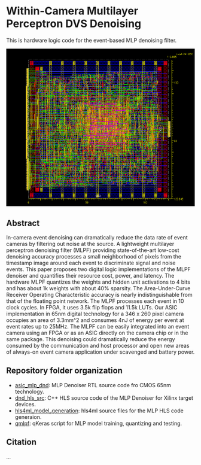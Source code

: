 # Within-Camera Multilayer Perceptron DVS Denoising
This is hardware logic code for the event-based MLP denoising filter.


![image](asic_mlp_dnd/asic_flow/pnr/shot.png)

## Abstract
In-camera event denoising can dramatically reduce the data rate of event cameras by filtering out noise at the source. A lightweight multilayer perceptron denoising filter (MLPF) providing state-of-the-art low-cost denoising accuracy processes a small neighborhood of pixels from the timestamp image around each event to discriminate signal and noise events. This paper proposes two digital logic implementations of the MLPF denoiser and quantifies their resource cost,  power, and latency. The hardware MLPF quantizes the weights and hidden unit activations to 4 bits and has about 1k weights with about 40% sparsity. The Area-Under-Curve Receiver Operating Characteristic accuracy is nearly indistinguishable from that of the floating point network. The MLPF processes each event in 10 clock cycles.  In FPGA, it uses 3.5k flip flops and 11.5k LUTs. Our ASIC implementation in 65nm digital technology for a 346 x 260 pixel camera occupies an area of 3.3mm^2 and consumes 4nJ of energy per event at event rates up to 25MHz. The MLPF can be easily integrated into an event camera using an FPGA or as an ASIC directly on the camera chip or in the same package.
This denoising could dramatically reduce the energy consumed by the communication and host processor and open new areas of always-on event camera application under scavenged and battery power.

## Repository folder organization
- <ins>asic_mlp_dnd</ins>: MLP Denoiser RTL source code fro CMOS 65nm technology.
- <ins>dnd_hls_src</ins>: C++ HLS source code of the MLP Denoiser for Xilinx target devices.
- <ins>hls4ml_model_generation</ins>: hls4ml source files for the MLP HLS code generaion.
- <ins>qmlpf</ins>: qKeras script for MLP model training, quantizing and testing.

## Citation
...

